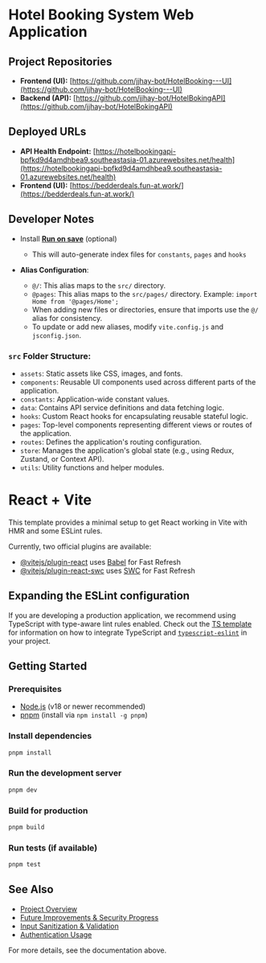 # Hotel Booking System Web Application

## Project Repositories

- **Frontend (UI):** [https://github.com/jjhay-bot/HotelBooking---UI](https://github.com/jjhay-bot/HotelBooking---UI)
- **Backend (API):** [https://github.com/jjhay-bot/HotelBokingAPI](https://github.com/jjhay-bot/HotelBokingAPI)

## Deployed URLs

- **API Health Endpoint:** [https://hotelbookingapi-bpfkd9d4amdhbea9.southeastasia-01.azurewebsites.net/health](https://hotelbookingapi-bpfkd9d4amdhbea9.southeastasia-01.azurewebsites.net/health)
- **Frontend (UI):** [https://bedderdeals.fun-at.work/](https://bedderdeals.fun-at.work/)

## Developer Notes

- Install **[Run on save]([https://marketplace.visualstudio.com/items?itemName=emeraldwalk.RunOnSave]())** (optional)

  - This will auto-generate index files for `constants`, `pages` and `hooks`
- **Alias Configuration**:

  - `@/`: This alias maps to the `src/` directory.
  - `@pages`: This alias maps to the `src/pages/` directory. Example: `import Home from '@pages/Home';`
  - When adding new files or directories, ensure that imports use the `@/` alias for consistency.
  - To update or add new aliases, modify `vite.config.js` and `jsconfig.json`.

### `src` Folder Structure:

- `assets`: Static assets like CSS, images, and fonts.
- `components`: Reusable UI components used across different parts of the application.
- `constants`: Application-wide constant values.
- `data`: Contains API service definitions and data fetching logic.
- `hooks`: Custom React hooks for encapsulating reusable stateful logic.
- `pages`: Top-level components representing different views or routes of the application.
- `routes`: Defines the application's routing configuration.
- `store`: Manages the application's global state (e.g., using Redux, Zustand, or Context API).
- `utils`: Utility functions and helper modules.

<!-- ====== INITIAL PROJECT SETUP ====== -->

# React + Vite

This template provides a minimal setup to get React working in Vite with HMR and some ESLint rules.

Currently, two official plugins are available:

- [@vitejs/plugin-react](https://github.com/vitejs/vite-plugin-react/blob/main/packages/plugin-react) uses [Babel](https://babeljs.io/) for Fast Refresh
- [@vitejs/plugin-react-swc](https://github.com/vitejs/vite-plugin-react/blob/main/packages/plugin-react-swc) uses [SWC](https://swc.rs/) for Fast Refresh

## Expanding the ESLint configuration

If you are developing a production application, we recommend using TypeScript with type-aware lint rules enabled. Check out the [TS template](https://github.com/vitejs/vite/tree/main/packages/create-vite/template-react-ts) for information on how to integrate TypeScript and [`typescript-eslint`](https://typescript-eslint.io) in your project.

## Getting Started

### Prerequisites
- [Node.js](https://nodejs.org/) (v18 or newer recommended)
- [pnpm](https://pnpm.io/) (install via `npm install -g pnpm`)

### Install dependencies
```sh
pnpm install
```

### Run the development server
```sh
pnpm dev
```

### Build for production
```sh
pnpm build
```

### Run tests (if available)
```sh
pnpm test
```

## See Also
- [Project Overview](./project-overview.md)
- [Future Improvements & Security Progress](./future-improvements%20%5Bsecurity%5D/auth_cookie_migration.md)
- [Input Sanitization & Validation](./future-improvements%20%5Bsecurity%5D/sanitation_validation.md)
- [Authentication Usage](./future-improvements%20%5Bsecurity%5D/AUTH_USAGE.md)

For more details, see the documentation above.
